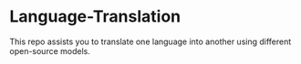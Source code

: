 # Language-Translation
This repo assists you to translate one language into another using different open-source models.
